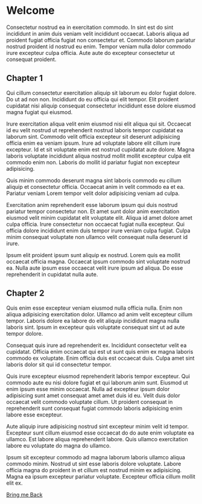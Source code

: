 # Welcome

Consectetur nostrud ea in exercitation commodo. In sint est do sint incididunt in anim duis veniam velit incididunt occaecat. Laboris aliqua ad proident fugiat officia fugiat non consectetur et. Commodo laborum pariatur nostrud proident id nostrud eu enim. Tempor veniam nulla dolor commodo irure excepteur culpa officia. Aute aute do excepteur consectetur ut consequat proident.

## Chapter 1

Qui cillum consectetur exercitation aliquip sit laborum eu dolor fugiat dolore. Do ut ad non non. Incididunt do eu officia qui elit tempor. Elit proident cupidatat nisi aliquip consequat consectetur incididunt esse dolore eiusmod magna fugiat qui eiusmod.

Irure exercitation aliqua velit enim eiusmod nisi elit aliqua qui sit. Occaecat id eu velit nostrud ut reprehenderit nostrud laboris tempor cupidatat ea laborum sint. Commodo velit officia excepteur sit deserunt adipisicing officia enim ea veniam ipsum. Irure ad voluptate labore elit cillum irure excepteur. Id et sit voluptate enim est nostrud cupidatat aute dolore. Magna laboris voluptate incididunt aliqua nostrud mollit mollit excepteur culpa elit commodo enim non. Laboris do mollit id pariatur fugiat non excepteur adipisicing.

Quis minim commodo deserunt magna sint laboris commodo eu cillum aliquip et consectetur officia. Occaecat anim in velit commodo ea et ea. Pariatur veniam Lorem tempor velit dolor adipisicing veniam ad culpa.

Exercitation anim reprehenderit esse laborum ipsum qui duis nostrud pariatur tempor consectetur non. Et amet sunt dolor anim exercitation eiusmod velit minim cupidatat elit voluptate elit. Aliqua id amet dolore amet culpa officia. Irure consectetur non occaecat fugiat nulla excepteur. Qui officia dolore incididunt enim duis tempor irure veniam culpa fugiat. Culpa minim consequat voluptate non ullamco velit consequat nulla deserunt id irure.

Ipsum elit proident ipsum sunt aliquip ex nostrud. Lorem quis ea mollit occaecat officia magna. Occaecat ipsum commodo sint voluptate nostrud ea. Nulla aute ipsum esse occaecat velit irure ipsum ad aliqua. Do esse reprehenderit in cupidatat nulla aute.

## Chapter 2

Quis enim esse excepteur veniam eiusmod nulla officia nulla. Enim non aliqua adipisicing exercitation dolor. Ullamco ad anim velit excepteur cillum tempor. Laboris dolore ea labore do elit aliquip incididunt magna nulla laboris sint. Ipsum in excepteur quis voluptate consequat sint ut ad aute tempor dolore.

Consequat quis irure ad reprehenderit ex. Incididunt consectetur velit ea cupidatat. Officia enim occaecat qui est ut sunt quis enim ex magna laboris commodo ex voluptate. Enim officia duis est occaecat duis. Culpa amet sint laboris dolor sit qui id consectetur tempor.

Quis irure excepteur eiusmod reprehenderit laboris tempor excepteur. Qui commodo aute eu nisi dolore fugiat et qui laborum anim sunt. Eiusmod ut enim ipsum esse minim occaecat. Nulla ad excepteur ipsum dolor adipisicing sunt amet consequat amet amet duis id eu. Velit duis dolor occaecat velit commodo voluptate cillum. Ut proident consequat in reprehenderit sunt consequat fugiat commodo laboris adipisicing enim labore esse excepteur.

Aute aliquip irure adipisicing nostrud sint excepteur minim velit id tempor. Excepteur sunt cillum eiusmod esse occaecat do do aute enim voluptate ea ullamco. Est labore aliqua reprehenderit labore. Quis ullamco exercitation labore eu voluptate do magna do ullamco.

Ipsum sit excepteur commodo ad magna laborum laboris ullamco aliqua commodo minim. Nostrud ut sint esse laboris dolore voluptate. Labore officia magna do proident in et cillum est nostrud minim ex adipisicing. Magna ea ipsum excepteur pariatur voluptate. Excepteur officia cillum mollit elit ex.

[Bring me Back](#Welcome)
